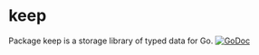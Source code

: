 # keep

Package keep is a storage library of typed data for Go. [![GoDoc](https://godoc.org/github.com/coolparadox/go/storage/keep?status.svg)](https://godoc.org/github.com/coolparadox/go/storage/keep)
